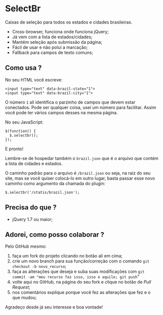 # SelectBr

Caixas de seleção para todos os estados e cidades brasileiras.

- Cross-browser, funciona onde funciona jQuery;
- Já vem com a lista de estados/cidades;
- Mantém seleção após submissão da página;
- Fácil de usar e não polui a marcação;
- Fallback para campos de texto comuns;

## Como usa ?

No seu HTML você escreve:

    <input type="text" data-brazil-state="1">
    <input type="text" data-brazil-city="1">

O número `1` alí identifica o parzinho de campos que devem estar conectados. Pode ser qualquer coisa, usei um número para facilitar. Assim você pode ter vários campos desses na mesma página.

No seu JavaScript:

    $(function() {
      $.selectbr();
    });

E pronto!

Lembre-se de hospedar também o `brazil.json` que é o arquivo que contém a lista de cidades e estados.

O caminho padrão para o arquivo é `/brazil.json` ou seja, na raiz do seu site, mas se você quiser colocá-lo em outro lugar, basta passar esse novo caminho como argumento da chamada do plugin:

    $.selectbr('/statis/brazil.json');

## Precisa do que ?

- jQuery 1.7 ou maior;

## Adorei, como posso colaborar ?

Pelo GitHub mesmo:

1. faça um fork do projeto clicando no botão ali em cima;
2. crie um novo branch para sua função/correção com o comando `git checkout -b novo_recurso`;
3. faça as alterações que deseja e suba suas modificações com `git commit -am "meu recurso faz isso, isso e aquilo; git push`"
4. volte aqui no GitHub, na página do seu fork e clique no botão de *Pull Request*;
5. nos comentários explique porque você fez as alterações que fez e o que mudou;

Agradeço desde já seu interesse e boa vontade!
